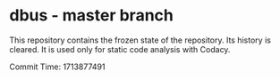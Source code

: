 # dbus - master branch

This repository contains the frozen state of the repository.
Its history is cleared. It is used only for static code
analysis with Codacy.

Commit Time: 1713877491